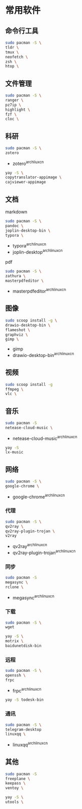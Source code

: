 # 常用软件

## 命令行工具

```bash
sudo pacman -S \
tldr \
tmux \
neofetch \
zsh \
htop \
```

## 文件管理

```bash
sudo pacman -S \
ranger \
pz7ip \
highlight \
fzf \
cloc \
```

## 科研

```bash
sudo pacman -S \
zotero
```

- zotero<sup>archliuxcn</sup>

```bash
yay -S \
copytranslator-appimage \
cajviewer-appimage
```

## 文档

markdown

```bash
sudo pacman -S \
pandoc \
joplin-desktop-bin \
typora \
```

- typora<sup>archlinuxcn</sup>
- joplin-desktop<sup>archlinuxcn</sup>

pdf

```bash
sudo pacman -S \
zathura \
masterpdfeditor \
```

- masterpdfeditor<sup>archlinuxcn</sup>

## 图像

```bash
sudo scoop install -g \
drawio-desktop-bin \
flameshot \
graphviz \
gimp \
```

- gimp
- drawio-desktop-bin<sup>archlinuxcn</sup>

## 视频

```bash
sudo scoop install -g
ffmpeg \
vlc \
```

## 音乐

```bash
sudo pacman -S
netease-cloud-music \
```

- netease-cloud-music<sup>archlinuxcn</sup>

```bash
yay -S
lx-music
```

## 网络

```bash
sudo pacman -S \
google-chrome \
```

- google-chrome<sup>archlinuxcn</sup>

### 代理

```bash
sudo pacman -S \
qv2ray \
qv2ray-plugin-trojan \
v2ray
```

- qv2ray<sup>archlinuxcn</sup>
- qv2ray-plugin-trojan<sup>archlinuxcn</sup>

### 同步

```bash
sudo pacman -S
megasync \
rclone \
```

- megasync<sup>archlinuxcn</sup>

### 下载

```bash
sudo pacman -S \
wget
```

```bash
yay -S \
motrix \
baidunetdisk-bin
```

### 远程

```bash
sudo pacman -S \
openssh \
frpc
```

- frpc<sup>archlinuxcn</sup>

```bash
yay -S todesk-bin
```

### 通讯

```bash
sudo pacman -S \
telegram-desktop
linuxqq \
```

- linuxqq<sup>archlinuxcn</sup>

## 其他

```bash
sudo pacman -S
freeplane \
keepass \
ventoy \
```

```bash
yay -S \
utools \
```
